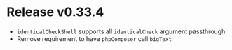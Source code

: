# Release v0.33.4

- `identicalCheckShell` supports all `identicalCheck` argument passthrough
- Remove requirement to have `phpComposer` call `bigText`
